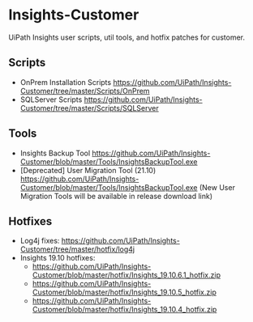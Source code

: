 # Insights-Customer

UiPath Insights user scripts, util tools, and hotfix patches for customer. 

## Scripts
- OnPrem Installation Scripts https://github.com/UiPath/Insights-Customer/tree/master/Scripts/OnPrem
- SQLServer Scripts https://github.com/UiPath/Insights-Customer/tree/master/Scripts/SQLServer

## Tools
- Insights Backup Tool https://github.com/UiPath/Insights-Customer/blob/master/Tools/InsightsBackupTool.exe
- [Deprecated] User Migration Tool (21.10) https://github.com/UiPath/Insights-Customer/blob/master/Tools/InsightsBackupTool.exe (New User Migration Tools will be available in release download link)

## Hotfixes
- Log4j fixes: https://github.com/UiPath/Insights-Customer/tree/master/hotfix/log4j
- Insights 19.10 hotfixes:
  - https://github.com/UiPath/Insights-Customer/blob/master/hotfix/Insights_19.10.6.1_hotfix.zip
  - https://github.com/UiPath/Insights-Customer/blob/master/hotfix/Insights_19.10.5_hotfix.zip
  - https://github.com/UiPath/Insights-Customer/blob/master/hotfix/Insights_19.10.4_hotfix.zip
